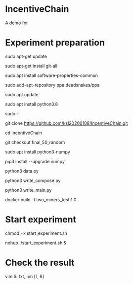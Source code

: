 # IncentiveChain
A demo for

# Experiment preparation
sudo apt-get update

sudo apt-get install git-all

sudo apt install software-properties-common

sudo add-apt-repository ppa:deadsnakes/ppa

sudo apt update

sudo apt install python3.8

sudo -i

git clone https://github.com/ksl20200108/IncentiveChain.git

cd IncentiveChain

git checkout final_50_random

sudo apt install python3-numpy

pip3 install --upgrade numpy

python3 data.py

python3 write_compose.py

python3 write_main.py

docker build -t two_miners_test:1.0 .

# Start experiment

chmod +x start_experiment.sh

nohup ./start_experiment.sh &

# Check the result

vim $i.txt, i\in [1, 8]
